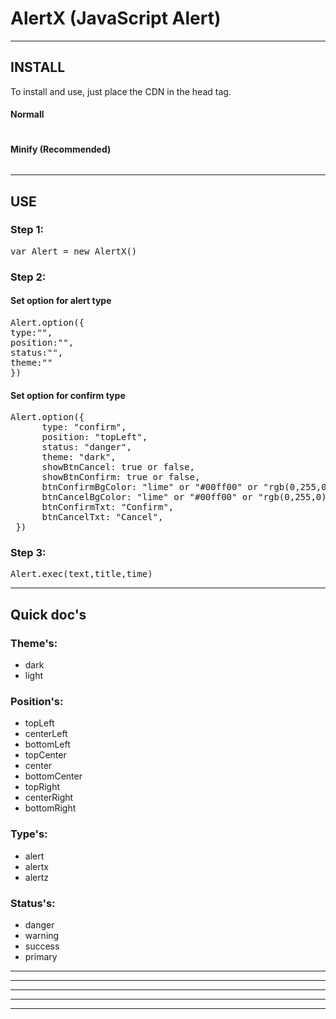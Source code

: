 # AlertX (JavaScript Alert)
<hr>
<h2>INSTALL</h2>
<p>To install and use, just place the CDN in the head tag.</p>
<h4>Normall</h4>
<pre><script src="https://cdn.jsdelivr.net/gh/thephibonacci/AlertX@main/src/AlertX.js"></script></pre>
<h4>Minify (Recommended)</h4>
<pre><script src="https://cdn.jsdelivr.net/gh/thephibonacci/AlertX@main/min/AlertX.js"></script></pre>
<hr>
<h2>USE</h2>
<h3>Step 1: </h3>
<pre>var Alert = new AlertX()</pre>
<h3>Step 2: </h3>
<h4>Set option for alert type </h4>
<pre>
Alert.option({
type:"",
position:"",
status:"",
theme:""
})
</pre>

<h4>Set option for confirm type </h4>
<pre>
Alert.option({
      type: "confirm",
      position: "topLeft",
      status: "danger",
      theme: "dark",
      showBtnCancel: true or false,
      showBtnConfirm: true or false,
      btnConfirmBgColor: "lime" or "#00ff00" or "rgb(0,255,0)",
      btnCancelBgColor: "lime" or "#00ff00" or "rgb(0,255,0)",
      btnConfirmTxt: "Confirm",
      btnCancelTxt: "Cancel",
 })
</pre>

<h3>Step 3: </h3>
<pre>Alert.exec(text,title,time)</pre>

<hr>
<h2>Quick doc's</h2> 

<h3>Theme's:</h3>

<ul>
  <li>dark</li>  
  <li>light</li>
</ul>

<h3>Position's:</h3>

<ul>
  <li>topLeft</li>  
  <li>centerLeft</li>
  <li>bottomLeft</li>
  <li>topCenter</li>
  <li>center</li>
  <li>bottomCenter</li>
  <li>topRight</li>
  <li>centerRight</li>
  <li>bottomRight</li>
</ul>

<h3>Type's:</h3>

<ul>
  <li>alert</li>
  <li>alertx</li>
  <li>alertz</li>
</ul>

<h3>Status's:</h3>

<ul>
  <li>danger</li>
  <li>warning</li>
  <li>success</li>
  <li>primary</li>
</ul>

<hr><hr><hr><hr><hr>
